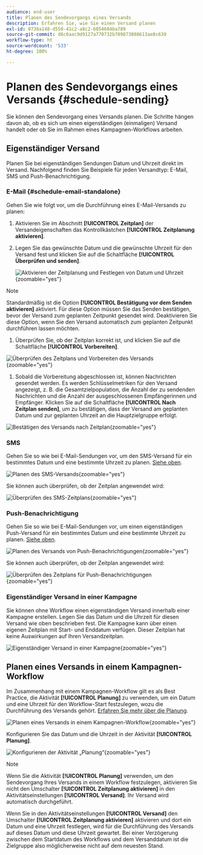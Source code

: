 ```yaml
---
audience: end-user
title: Planen des Sendevorgangs eines Versands
description: Erfahren Sie, wie Sie einen Versand planen
exl-id: 0738a148-d550-41c2-a8c2-6054684ba789
source-git-commit: d6c6aac9d9127a770732b709873008613ae8c639
workflow-type: ht
source-wordcount: '533'
ht-degree: 100%

---
```


# Planen des Sendevorgangs eines Versands {#schedule-sending}

Sie können den Sendevorgang eines Versands planen. Die Schritte hängen davon ab, ob es sich um einen eigenständigen (einmaligen) Versand handelt oder ob Sie im Rahmen eines Kampagnen-Workflows arbeiten.

## Eigenständiger Versand

Planen Sie bei eigenständigen Sendungen Datum und Uhrzeit direkt im Versand. Nachfolgend finden Sie Beispiele für jeden Versandtyp: E-Mail, SMS und Push-Benachrichtigung.

### E-Mail {#schedule-email-standalone}

Gehen Sie wie folgt vor, um die Durchführung eines E-Mail-Versands zu planen:

1. Aktivieren Sie im Abschnitt **[!UICONTROL Zeitplan]** der Versandeigenschaften das Kontrollkästchen **[!UICONTROL Zeitplanung aktivieren]**.

1. Legen Sie das gewünschte Datum und die gewünschte Uhrzeit für den Versand fest und klicken Sie auf die Schaltfläche **[!UICONTROL Überprüfen und senden]**.

   ![Aktivieren der Zeitplanung und Festlegen von Datum und Uhrzeit](assets/schedule-email-standalone.png){zoomable="yes"}

>[!NOTE]
>
>Standardmäßig ist die Option **[!UICONTROL Bestätigung vor dem Senden aktivieren]** aktiviert. Für diese Option müssen Sie das Senden bestätigen, bevor der Versand zum geplanten Zeitpunkt gesendet wird. Deaktivieren Sie diese Option, wenn Sie den Versand automatisch zum geplanten Zeitpunkt durchführen lassen möchten.
>

1. Überprüfen Sie, ob der Zeitplan korrekt ist, und klicken Sie auf die Schaltfläche **[!UICONTROL Vorbereiten]**.

![Überprüfen des Zeitplans und Vorbereiten des Versands](assets/schedule-email-standalone-prepare.png){zoomable="yes"}

1. Sobald die Vorbereitung abgeschlossen ist, können Nachrichten gesendet werden. Es werden Schlüsselmetriken für den Versand angezeigt, z. B. die Gesamtzielpopulation, die Anzahl der zu sendenden Nachrichten und die Anzahl der ausgeschlossenen Empfängerinnen und Empfänger. Klicken Sie auf die Schaltfläche **[!UICONTROL Nach Zeitplan senden]**, um zu bestätigen, dass der Versand am geplanten Datum und zur geplanten Uhrzeit an die Hauptzielgruppe erfolgt.

![Bestätigen des Versands nach Zeitplan](assets/schedule-email-standalone-send.png){zoomable="yes"}

### SMS

Gehen Sie so wie bei E-Mail-Sendungen vor, um den SMS-Versand für ein bestimmtes Datum und eine bestimmte Uhrzeit zu planen. [Siehe oben](#schedule-email-standalone).

![Planen des SMS-Versands](assets/schedule-sms-standalone.png){zoomable="yes"}

Sie können auch überprüfen, ob der Zeitplan angewendet wird:

![Überprüfen des SMS-Zeitplans](assets/schedule-sms-standalone-prepare.png){zoomable="yes"}

### Push-Benachrichtigung

Gehen Sie so wie bei E-Mail-Sendungen vor, um einen eigenständigen Push-Versand für ein bestimmtes Datum und eine bestimmte Uhrzeit zu planen. [Siehe oben](#schedule-email-standalone).

![Planen des Versands von Push-Benachrichtigungen](assets/schedule-push-standalone.png){zoomable="yes"}

Sie können auch überprüfen, ob der Zeitplan angewendet wird:

![Überprüfen des Zeitplans für Push-Benachrichtigungen](assets/schedule-push-standalone-prepare.png){zoomable="yes"}

### Eigenständiger Versand in einer Kampagne

Sie können ohne Workflow einen eigenständigen Versand innerhalb einer Kampagne erstellen. Legen Sie das Datum und die Uhrzeit für diesen Versand wie oben beschrieben fest. Die Kampagne kann über einen eigenen Zeitplan mit Start- und Enddatum verfügen. Dieser Zeitplan hat keine Auswirkungen auf Ihren Versandzeitplan.

![Eigenständiger Versand in einer Kampagne](assets/schedule-delivery-standalone.png){zoomable="yes"}

## Planen eines Versands in einem Kampagnen-Workflow

Im Zusammenhang mit einem Kampagnen-Workflow gilt es als Best Practice, die Aktivität **[!UICONTROL Planung]** zu verwenden, um ein Datum und eine Uhrzeit für den Workflow-Start festzulegen, wozu die Durchführung des Versands gehört. [Erfahren Sie mehr über die Planung](../workflows/activities/scheduler.md).

![Planen eines Versands in einem Kampagnen-Workflow](assets/schedule-workflow.png){zoomable="yes"}

Konfigurieren Sie das Datum und die Uhrzeit in der Aktivität **[!UICONTROL Planung]**.

![Konfigurieren der Aktivität „Planung“](assets/schedule-workflow-scheduler.png){zoomable="yes"}

>[!NOTE]
>
>Wenn Sie die Aktivität **[!UICONTROL Planung]** verwenden, um den Sendevorgang Ihres Versands in einem Workflow festzulegen, aktivieren Sie nicht den Umschalter **[!UICONTROL Zeitplanung aktivieren]** in den Aktivitätseinstellungen **[!UICONTROL Versand]**. Ihr Versand wird automatisch durchgeführt.
>

Wenn Sie in den Aktivitätseinstellungen **[!UICONTROL Versand]** den Umschalter **[!UICONTROL Zeitplanung aktivieren]** aktivieren und dort ein Datum und eine Uhrzeit festlegen, wird für die Durchführung des Versands auf dieses Datum und diese Uhrzeit gewartet. Bei einer Verzögerung zwischen dem Startdatum des Workflows und dem Versanddatum ist die Zielgruppe also möglicherweise nicht auf dem neuesten Stand.